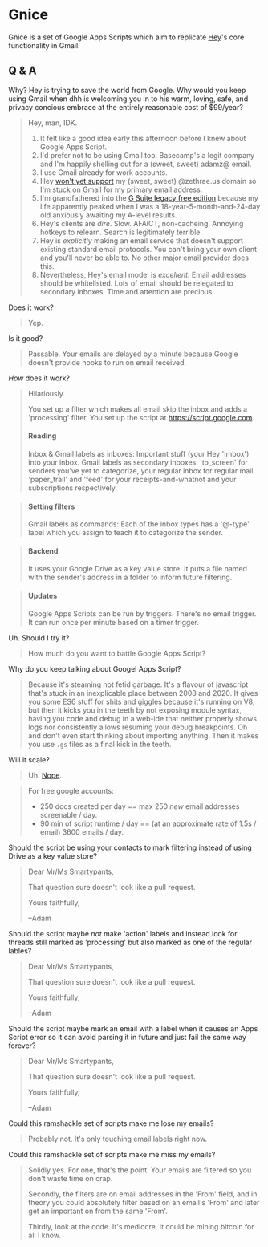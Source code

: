 # Gnice

Gnice is a set of Google Apps Scripts which aim to replicate [Hey](https://hey.com/)'s core functionality in Gmail.

## Q & A


Why? Hey is trying to save the world from Google. Why would you keep using Gmail when dhh is welcoming you in to his warm, loving, safe, and privacy concious embrace at the entirely reasonable cost of $99/year?

> Hey, man, IDK. 
> 
> 1. It felt like a good idea early this afternoon before I knew about Google Apps Script.
> 2. I'd prefer not to be using Gmail too. Basecamp's a legit company and I'm happily shelling out for a (sweet, sweet) adamz@ email.
> 3. I use Gmail already for work accounts.
> 4. Hey [won't yet support](https://hey.com/faqs/#can-i-use-my-own-custom-domain-with-hey) my (sweet, sweet) @zethrae.us domain so I'm stuck on Gmail for my primary email address.
> 5. I'm grandfathered into the [G Suite legacy free edition](https://support.google.com/a/answer/2855120?hl=en) because my life apparently peaked when I was a 18-year-5-month-and-24-day old anxiously awaiting my A-level results.
> 6. Hey's clients are *dire*. Slow. AFAICT, non-cacheing. Annoying hotkeys to relearn. Search is legitimately terrible.
> 7. Hey is *explicitly* making an email service that doesn't support existing standard email protocols. You can't bring your own client and you'll never be able to. No other major email provider does this.
> 8. Nevertheless, Hey's email model is *excellent*. Email addresses should be whitelisted. Lots of email should be relegated to secondary inboxes. Time and attention are precious.

Does it work?

> Yep.

Is it good?

> Passable. Your emails are delayed by a minute because Google doesn't provide hooks to run on email received.

*How* does it work?

> Hilariously.
> 
> You set up a filter which makes all email skip the inbox and adds a 'processing' filter. You set up the script at https://script.google.com.
>
> #### Reading
> Inbox & Gmail labels as inboxes:
> Important stuff (your Hey 'Imbox') into your inbox. Gmail labels as secondary inboxes.
> 'to_screen' for senders you've yet to categorize, your regular inbox for regular mail. 'paper_trail' and 'feed' for your receipts-and-whatnot and your subscriptions respectively.

> #### Setting filters
> Gmail labels as commands:
> Each of the inbox types has a '@-type' label which you assign to teach it to categorize the sender.

> #### Backend
> It uses your Google Drive as a key value store.
> It puts a file named with the sender's address in a folder to inform future filtering.

> #### Updates
> Google Apps Scripts can be run by triggers. There's no email trigger. It can run once per minute based on a timer trigger.

Uh. Should I try it?

> How much do you want to battle Google Apps Script?

Why do you keep talking about Googel Apps Script?

> Because it's steaming hot fetid garbage. It's a flavour of javascript that's stuck in an inexplicable place between 2008 and 2020. It gives you some ES6 stuff for shits and giggles because it's running on V8, but then it kicks you in the teeth by not exposing module syntax, having you code and debug in a web-ide that neither properly shows logs nor consistently allows resuming your debug breakpoints. Oh and don't even start thinking about importing anything.
> Then it makes you use `.gs` files as a final kick in the teeth.

Will it scale?

> Uh. [Nope](https://developers.google.com/apps-script/guides/services/quotas).

> For free google accounts:
> 
> * 250 docs created per day == max 250 *new* email addresses screenable / day.
> * 90 min of script runtime / day == (at an approximate rate of 1.5s / email) 3600 emails / day.

Should the script be using your contacts to mark filtering instead of using Drive as a key value store?

> Dear Mr/Ms Smartypants,
> 
> That question sure doesn't look like a pull request.
> 
> Yours faithfully,
>
> –Adam

Should the script maybe *not* make 'action' labels and instead look for threads still marked as 'processing' but also marked as one of the regular lables?

> Dear Mr/Ms Smartypants,
> 
> That question sure doesn't look like a pull request.
> 
> Yours faithfully,
> 
> –Adam

Should the script maybe mark an email with a label when it causes an Apps Script error so it can avoid parsing it in future and just fail the same way forever?

> Dear Mr/Ms Smartypants,
> 
> That question sure doesn't look like a pull request.
> 
> Yours faithfully,
> 
> –Adam

Could this ramshackle set of scripts make me lose my emails?

> Probably not. It's only touching email labels right now.

Could this ramshackle set of scripts make me miss my emails?

> Solidly yes. For one, that's the point. Your emails are filtered so you don't waste time on crap.
> 
> Secondly, the filters are on email addresses in the 'From' field, and in theory you could absolutely filter based on an email's 'From' and later get an important on from the same 'From'.
> 
> Thirdly, look at the code. It's mediocre. It could be mining bitcoin for all I know.


